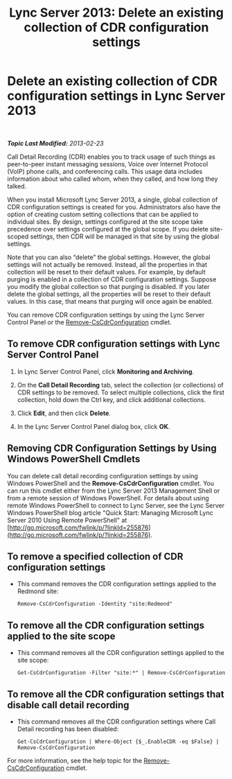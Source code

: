 ﻿---
title: 'Lync Server 2013: Delete an existing collection of CDR configuration settings'
TOCTitle: Delete an existing collection of CDR configuration settings
ms:assetid: 8ebf5da8-c0fc-498c-8d85-527d3be8479a
ms:mtpsurl: https://technet.microsoft.com/en-us/library/JJ688128(v=OCS.15)
ms:contentKeyID: 49733726
ms.date: 07/23/2014
mtps_version: v=OCS.15
---

<div data-xmlns="http://www.w3.org/1999/xhtml">

<div class="topic" data-xmlns="http://www.w3.org/1999/xhtml" data-msxsl="urn:schemas-microsoft-com:xslt" data-cs="http://msdn.microsoft.com/en-us/">

<div data-asp="http://msdn2.microsoft.com/asp">

# Delete an existing collection of CDR configuration settings in Lync Server 2013

</div>

<div id="mainSection">

<div id="mainBody">

<span> </span>

_**Topic Last Modified:** 2013-02-23_

Call Detail Recording (CDR) enables you to track usage of such things as peer-to-peer instant messaging sessions, Voice over Internet Protocol (VoIP) phone calls, and conferencing calls. This usage data includes information about who called whom, when they called, and how long they talked.

When you install Microsoft Lync Server 2013, a single, global collection of CDR configuration settings is created for you. Administrators also have the option of creating custom setting collections that can be applied to individual sites. By design, settings configured at the site scope take precedence over settings configured at the global scope. If you delete site-scoped settings, then CDR will be managed in that site by using the global settings.

Note that you can also “delete” the global settings. However, the global settings will not actually be removed. Instead, all the properties in that collection will be reset to their default values. For example, by default purging is enabled in a collection of CDR configuration settings. Suppose you modify the global collection so that purging is disabled. If you later delete the global settings, all the properties will be reset to their default values. In this case, that means that purging will once again be enabled.

You can remove CDR configuration settings by using the Lync Server Control Panel or the [Remove-CsCdrConfiguration](remove-cscdrconfiguration.md) cmdlet.

<div>

## To remove CDR configuration settings with Lync Server Control Panel

1.  In Lync Server Control Panel, click **Monitoring and Archiving**.

2.  On the **Call Detail Recording** tab, select the collection (or collections) of CDR settings to be removed. To select multiple collections, click the first collection, hold down the Ctrl key, and click additional collections.

3.  Click **Edit**, and then click **Delete**.

4.  In the Lync Server Control Panel dialog box, click **OK**.

</div>

<div>

## Removing CDR Configuration Settings by Using Windows PowerShell Cmdlets

You can delete call detail recording configuration settings by using Windows PowerShell and the **Remove-CsCdrConfiguration** cmdlet. You can run this cmdlet either from the Lync Server 2013 Management Shell or from a remote session of Windows PowerShell. For details about using remote Windows PowerShell to connect to Lync Server, see the Lync Server Windows PowerShell blog article "Quick Start: Managing Microsoft Lync Server 2010 Using Remote PowerShell" at [http://go.microsoft.com/fwlink/p/?linkId=255876](http://go.microsoft.com/fwlink/p/?linkid=255876).

<div>

## To remove a specified collection of CDR configuration settings

  - This command removes the CDR configuration settings applied to the Redmond site:
    
        Remove-CsCdrConfiguration -Identity "site:Redmond"

</div>

<div>

## To remove all the CDR configuration settings applied to the site scope

  - This command removes all the CDR configuration settings applied to the site scope:
    
        Get-CsCdrConfiguration -Filter "site:*" | Remove-CsCdrConfiguration

</div>

<div>

## To remove all the CDR configuration settings that disable call detail recording

  - This command removes all the CDR configuration settings where Call Detail recording has been disabled:
    
        Get-CsCdrConfiguration | Where-Object {$_.EnableCDR -eq $False} | Remove-CsCdrConfiguration

</div>

For more information, see the help topic for the [Remove-CsCdrConfiguration](remove-cscdrconfiguration.md) cmdlet.

</div>

</div>

<span> </span>

</div>

</div>

</div>

